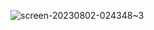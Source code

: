 ![screen-20230802-024348~3](https://github.com/vicgilnossa/Chat-Frontend/assets/91137238/31e75a90-3e83-41b9-9224-84359e11ccb3)
